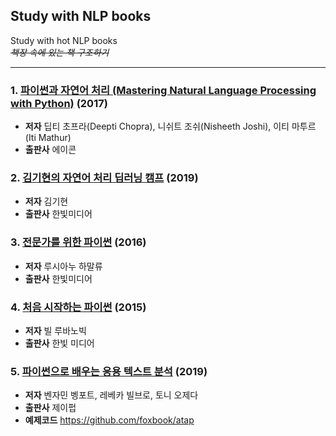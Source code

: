 ## Study with NLP books
Study with hot NLP books   
*~~책장 속에 있는 책 구조하기~~*

* * *

### 1. [파이썬과 자연어 처리 (Mastering Natural Language Processing with Python)] (2017)
* **저자** 딥티 초프라(Deepti Chopra), 니쉬트 조쉬(Nisheeth Joshi), 이티 마투르(Iti Mathur)
* **출판사** 에이콘


[파이썬과 자연어 처리 (Mastering Natural Language Processing with Python)]:https://github.com/kim-ji-youn/Study-with-NLP-books/tree/main/1.%20Mastering%20Natural%20Language%20Processing%20with%20Python

### 2. [김기현의 자연어 처리 딥러닝 캠프] (2019)
* **저자** 김기현
* **출판사** 한빛미디어


[김기현의 자연어 처리 딥러닝 캠프]:https://github.com/kim-ji-youn/Study-with-NLP-books/tree/main/2.%20NLPDeepLearningCamp

### 3. [전문가를 위한 파이썬] (2016)
* **저자** 루시아누 하말류
* **출판사** 한빛미디어

[전문가를 위한 파이썬]:https://github.com/kim-ji-youn/Study-with-NLP-books/tree/main/3.%20FluentPython

### 4. [처음 시작하는 파이썬] (2015)
* **저자** 빌 루바노빅
* **출판사** 한빛 미디어

[처음 시작하는 파이썬]: https://github.com/kim-ji-youn/Study-with-NLP-books/tree/main/4.%20IntroducingPython


### 5. [파이썬으로 배우는 응용 텍스트 분석] (2019)
* **저자** 벤자민 벵포트, 레베카 빌브로, 토니 오제다
* **출판사** 제이펍
* **예제코드** https://github.com/foxbook/atap

[파이썬으로 배우는 응용 텍스트 분석]: https://github.com/kim-ji-youn/Study-with-NLP-books/tree/main/5.%20AppliedTextAnalysisWithPython


